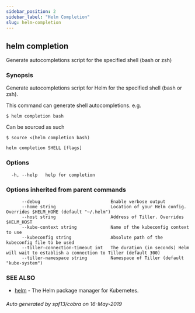 ```yaml
---
sidebar_position: 2
sidebar_label: "Helm Completion"
slug: helm-completion
---
```


## helm completion

Generate autocompletions script for the specified shell (bash or zsh)

### Synopsis


Generate autocompletions script for Helm for the specified shell (bash or zsh).

This command can generate shell autocompletions. e.g.

	$ helm completion bash

Can be sourced as such

	$ source <(helm completion bash)


```
helm completion SHELL [flags]
```

### Options

```
  -h, --help   help for completion
```

### Options inherited from parent commands

```
      --debug                           Enable verbose output
      --home string                     Location of your Helm config. Overrides $HELM_HOME (default "~/.helm")
      --host string                     Address of Tiller. Overrides $HELM_HOST
      --kube-context string             Name of the kubeconfig context to use
      --kubeconfig string               Absolute path of the kubeconfig file to be used
      --tiller-connection-timeout int   The duration (in seconds) Helm will wait to establish a connection to Tiller (default 300)
      --tiller-namespace string         Namespace of Tiller (default "kube-system")
```

### SEE ALSO

* [helm](./helm.md)	 - The Helm package manager for Kubernetes.

###### Auto generated by spf13/cobra on 16-May-2019
